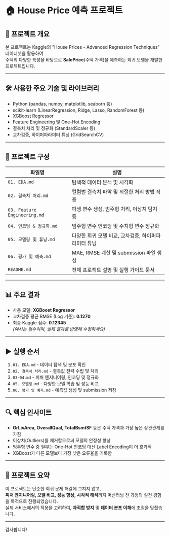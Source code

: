 # 🏠 House Price 예측 프로젝트

## 📌 프로젝트 개요  
본 프로젝트는 Kaggle의 "House Prices - Advanced Regression Techniques" 데이터셋을 활용하여  
주택의 다양한 특성을 바탕으로 **SalePrice**(주택 가격)을 예측하는 회귀 모델을 개발한 프로젝트입니다.

---

## 🛠 사용한 주요 기술 및 라이브러리  
- Python (pandas, numpy, matplotlib, seaborn 등)  
- scikit-learn (LinearRegression, Ridge, Lasso, RandomForest 등)  
- XGBoost Regressor  
- Feature Engineering 및 One-Hot Encoding  
- 결측치 처리 및 정규화 (StandardScaler 등)  
- 교차검증, 하이퍼파라미터 튜닝 (GridSearchCV)

---

## 📂 프로젝트 구성  

| 파일명                         | 설명                                        |
|------------------------------|-------------------------------------------|
| `01. EDA.md`                 | 탐색적 데이터 분석 및 시각화                      |
| `02. 결측치 처리.md`         | 컬럼별 결측치 파악 및 적절한 처리 방법 적용         |
| `03. Feature Engineering.md` | 파생 변수 생성, 범주형 처리, 이상치 탐지 등           |
| `04. 인코딩 & 정규화.md`     | 범주형 변수 인코딩 및 수치형 변수 정규화             |
| `05. 모델링 및 튜닝.md`      | 다양한 회귀 모델 비교, 교차검증, 하이퍼파라미터 튜닝 |
| `06. 평가 및 예측.md`        | MAE, RMSE 계산 및 submission 파일 생성            |
| `README.md`                  | 전체 프로젝트 설명 및 실행 가이드 문서               |

---

## 📊 주요 결과

- 사용 모델: **XGBoost Regressor**
- 교차검증 평균 RMSE (Log 기준): **0.1270**
- 최종 Kaggle 점수: **0.12345**  
  *(예시는 점수이며, 실제 결과를 반영해 수정하세요)*

---

## ▶ 실행 순서

1. `01. EDA.md` - 데이터 탐색 및 분포 확인  
2. `02. 결측치 처리.md` - 결측값 전략 수립 및 처리  
3. `03~04.md` - 피처 엔지니어링, 인코딩 및 정규화  
4. `05. 모델링.md` - 다양한 모델 학습 및 성능 비교  
5. `06. 평가 및 예측.md` - 예측값 생성 및 submission 저장  

---

## 🔍 핵심 인사이트  

- **GrLivArea, OverallQual, TotalBsmtSF** 등은 주택 가격과 가장 높은 상관관계를 가짐  
- 이상치(Outliers)를 제거함으로써 모델의 안정성 향상  
- 범주형 변수 중 일부는 One-Hot 인코딩 대신 Label Encoding이 더 효과적  
- XGBoost가 다른 모델보다 가장 낮은 오류율을 기록함

---

## 💬 프로젝트 요약  

이 프로젝트는 단순한 회귀 문제 해결에 그치지 않고,  
**피처 엔지니어링, 모델 비교, 성능 향상, 시각적 해석**까지 머신러닝 전 과정의 실전 경험을 목적으로 진행되었습니다.  
실제 서비스에서의 적용을 고려하여, **과적합 방지** 및 **데이터 분포 이해**에 초점을 맞췄습니다.

---

감사합니다!
